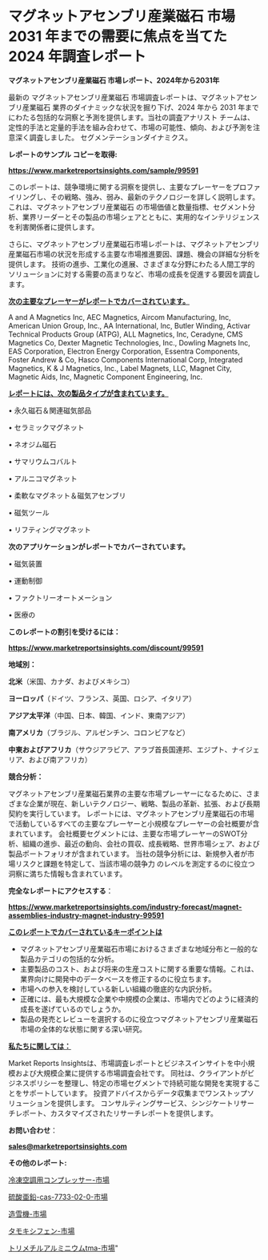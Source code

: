 # マグネットアセンブリ産業磁石 市場 2031 年までの需要に焦点を当てた 2024 年調査レポート

<strong>マグネットアセンブリ産業磁石 市場レポート、2024年から2031年</strong>

最新の マグネットアセンブリ産業磁石 市場調査レポートは、マグネットアセンブリ産業磁石 業界のダイナミックな状況を掘り下げ、2024 年から 2031 年までにわたる包括的な洞察と予測を提供します。当社の調査アナリスト チームは、定性的手法と定量的手法を組み合わせて、市場の可能性、傾向、および予測を注意深く調査しました。 セグメンテーションダイナミクス。



<strong>レポートのサンプル コピーを取得:</strong> <a href=https://www.marketreportsinsights.com/sample/99591>

<strong><u>https://www.marketreportsinsights.com/sample/99591</u></strong></a>

このレポートは、競争環境に関する洞察を提供し、主要なプレーヤーをプロファイリングし、その戦略、強み、弱み、最新のテクノロジーを詳しく説明します。 これは、マグネットアセンブリ産業磁石 の市場価値と数量指標、セグメント分析、業界リーダーとその製品の市場シェアとともに、実用的なインテリジェンスを利害関係者に提供します。

さらに、マグネットアセンブリ産業磁石市場レポートは、マグネットアセンブリ産業磁石市場の状況を形成する主要な市場推進要因、課題、機会の詳細な分析を提供します。 技術の進歩、工業化の進展、さまざまな分野にわたる人間工学的ソリューションに対する需要の高まりなど、市場の成長を促進する要因を調査します。



<strong><u>次の主要なプレーヤーがレポートでカバーされています。</u></strong>

A and A Magnetics Inc, AEC Magnetics, Aircom Manufacturing, Inc, American Union Group, Inc., AA International, Inc, Butler Winding, Activar Technical Products Group (ATPG), ALL Magnetics, Inc, Ceradyne, CMS Magnetics Co, Dexter Magnetic Technologies, Inc., Dowling Magnets Inc, EAS Corporation, Electron Energy Corporation, Essentra Components, Foster Andrew & Co, Hasco Components International Corp, Integrated Magnetics, K & J Magnetics, Inc., Label Magnets, LLC, Magnet City, Magnetic Aids, Inc, Magnetic Component Engineering, Inc.



<strong><u><b>レポートには、次の製品タイプが含まれています。</b></u></strong>

• 永久磁石＆関連磁気部品

• セラミックマグネット

• ネオジム磁石

• サマリウムコバルト

• アルニコマグネット

• 柔軟なマグネット＆磁気アセンブリ

• 磁気ツール

• リフティングマグネット



<strong><b>次のアプリケーションがレポートでカバーされています。</b></strong>

• 磁気装置

• 運動制御

• ファクトリーオートメーション

• 医療の



<strong><b>このレポートの割引を受けるには：</b></strong><a href=https://www.marketreportsinsights.com/discount/99591>

<strong><u>https://www.marketreportsinsights.com/discount/99591</u></strong></a>



<strong>地域別：</strong>



<strong>北米</strong>（米国、カナダ、およびメキシコ）



<strong>ヨーロッパ</strong>（ドイツ、フランス、英国、ロシア、イタリア）



<strong>アジア太平洋</strong>（中国、日本、韓国、インド、東南アジア）



<strong>南アメリカ</strong>（ブラジル、アルゼンチン、コロンビアなど）



<strong>中東およびアフリカ</strong>（サウジアラビア、アラブ首長国連邦、エジプト、ナイジェリア、および南アフリカ）



<strong>競合分析：</strong>

マグネットアセンブリ産業磁石業界の主要な市場プレーヤーになるために、さまざまな企業が現在、新しいテクノロジー、戦略、製品の革新、拡張、および長期契約を実行しています。 レポートには、マグネットアセンブリ産業磁石の市場で活動しているすべての主要なプレーヤーと小規模なプレーヤーの会社概要が含まれています。 会社概要セグメントには、主要な市場プレーヤーのSWOT分析、組織の進歩、最近の動向、会社の買収、成長戦略、世界市場シェア、および製品ポートフォリオが含まれています。 当社の競争分析には、新規参入者が市場リスクと課題を特定して、当該市場の競争力 のレベルを測定するのに役立つ洞察に満ちた情報も含まれています。



<strong>完全なレポートにアクセスする</strong>：

<a href=https://www.marketreportsinsights.com/industry-forecast/magnet-assemblies-industry-magnet-industry-99591>

<strong><u>https://www.marketreportsinsights.com/industry-forecast/magnet-assemblies-industry-magnet-industry-99591</u></strong></a>



<strong><u><b>このレポートでカバーされているキーポイントは</b></u></strong>
<ul>
  <li>マグネットアセンブリ産業磁石市場におけるさまざまな地域分布と一般的な製品カテゴリの包括的な分析。</li>
  <li>主要製品のコスト、および将来の生産コストに関する重要な情報。これは、業界向けに開発中のデータベースを修正するのに役立ちます。</li>
  <li>市場への参入を検討している新しい組織の徹底的な内訳分析。</li>
  <li>正確には、最も大規模な企業や中規模の企業は、市場内でどのように経済的成長を遂げているのでしょうか。</li>
  <li>製品の発売とレビューを選択するのに役立つマグネットアセンブリ産業磁石市場の全体的な状態に関する深い研究。</li>
</ul>


<strong><u><b>私たちに関しては：</b></u></strong>

Market Reports Insightsは、市場調査レポートとビジネスインサイトを中小規模および大規模企業に提供する市場調査会社です。 同社は、クライアントがビジネスポリシーを整理し、特定の市場セグメントで持続可能な開発を実現することをサポートしています。 投資アドバイスからデータ収集までワンストップソリューションを提供します。 コンサルティングサービス、シンジケートリサーチレポート、カスタマイズされたリサーチレポートを提供します。



<strong><b>お問い合わせ</b></strong>：

<a href=mailto:sales@marketreportsinsights.com>

<strong><u>sales@marketreportsinsights.com</u></strong></a>



<strong>その他のレポート:</strong>

<a href=https://www.linkedin.com/pulse/冷凍空調用コンプレッサー-市場-2023-総合分析と事業成長戦略-2030-qfoac/>冷凍空調用コンプレッサー-市場</a>

<a href=https://www.linkedin.com/pulse/硫酸亜鉛-cas-7733-02-0-市場-2030-年までの需要に焦点を当てた-k65ff/>硫酸亜鉛-cas-7733-02-0-市場</a>

<a href=https://www.linkedin.com/pulse/造雪機-市場-2023-総合分析と事業成長戦略-2030-analytics-achievers-24-analysis-s96nf/>造雪機-市場</a>

<a href=https://www.linkedin.com/pulse/タモキシフェン-市場-2030-年までの需要に焦点を当てた-2023-年調査レポート-f8ctf/>タモキシフェン-市場</a>

<a href=https://www.linkedin.com/pulse/トリメチルアルミニウムtma-市場-2023-最新の-cagr-および成長分析-2030-csqdf/>トリメチルアルミニウムtma-市場</a>"
